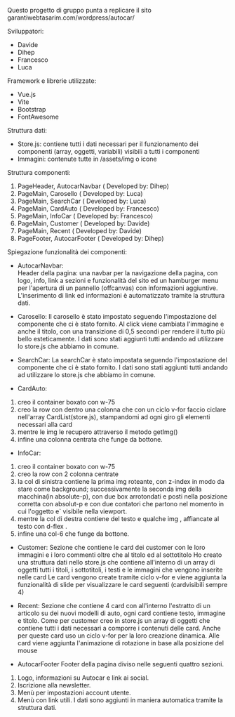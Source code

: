 

Questo progetto di gruppo punta a replicare il sito garantiwebtasarim.com/wordpress/autocar/

Sviluppatori: 
- Davide
- Dihep
- Francesco
- Luca

Framework e librerie utilizzate: 
- Vue.js
- Vite
- Bootstrap
- FontAwesome

Struttura dati: 
- Store.js: contiene tutti i dati necessari per il funzionamento dei componenti (array, oggetti, variabili) visibili a tutti i componenti 
- Immagini: contenute tutte in /assets/img o icone

Struttura componenti: 
1) PageHeader, AutocarNavbar ( Developed by: Dihep)
2) PageMain, Carosello ( Developed by: Luca) 
3) PageMain, SearchCar ( Developed by: Luca) 
4) PageMain, CardAuto ( Developed by: Francesco) 
5) PageMain, InfoCar ( Developed by: Francesco) 
6) PageMain, Customer ( Developed by: Davide) 
7) PageMain, Recent ( Developed by: Davide)
8) PageFooter, AutocarFooter ( Developed by: Dihep)

<!------------------------------------>
Spiegazione funzionalità dei componenti:

- AutocarNavbar:  
Header della pagina: una navbar per la navigazione della pagina, con logo, info, link a sezioni e funzionalità del sito ed un hamburger menu per l'apertura di un pannello (offcanvas) con informazioni aggiuntive. L'inserimento di link ed informazioni è automatizzato tramite la struttura dati.

- Carosello:
Il carosello è stato impostato seguendo l'impostazione del componente che ci è stato fornito.
Al click viene cambiata l'immagine e anche il titolo, con una transizione di 0,5 secondi per rendere il tutto più bello esteticamente.
I dati sono stati aggiunti tutti andando ad utilizzare lo store.js che abbiamo in comune.

- SearchCar:
La searchCar è stato impostata seguendo l'impostazione del componente che ci è stato fornito.
I dati sono stati aggiunti tutti andando ad utilizzare lo store.js che abbiamo in comune.

- CardAuto:
1. creo il container boxato con w-75
2. creo la row con dentro una colonna che con un ciclo v-for faccio ciclare nell'array CardList(store.js), stampandomi ad ogni giro gli elementi necessari alla card
3. mentre le img le recupero attraverso il metodo getImg()
4. infine una colonna centrata che funge da bottone.

- InfoCar:
1. creo il container boxato con w-75
2. creo la row con 2 colonna centrate
3. la col di sinistra contiene la prima img roteante, con z-index in modo da stare come background; successivamente la seconda img della macchina(in absolute-p), con due box arrotondati e posti nella posizione corretta con absolut-p e con due contatori che partono nel momento in cui l'oggetto e` visibile nella viewport.
4. mentre la col di destra contiene del testo e qualche img , affiancate al testo con d-flex .
5. infine una col-6 che funge da bottone.

- Customer:
Sezione che contiene le card dei customer con le loro immagini e i loro commenti oltre che al titolo ed al sottotitolo
Ho creato una struttura dati nello store.js che contiene all'interno di un array di oggetti tutti i titoli, i sottotitoli, i testi e le immagini che vengono inserite nelle card
Le card vengono create tramite ciclo v-for e viene aggiunta la funzionalità di slide per visualizzare le card seguenti (cardvisibili sempre 4)

- Recent:
Sezione che contiene 4 card con all'interno l'estratto di un articolo su dei nuovi modelli di auto, ogni card contiene testo,   immagine e titolo. Come per customer creo in store.js un array di oggetti che contiene tutti i dati necessari a comporre i contenuti  delle card. Anche per queste card uso un ciclo v-for per la loro creazione dinamica. Alle card viene aggiunta l'animazione di    rotazione in base alla posizione del mouse

- AutocarFooter
Footer della pagina diviso nelle seguenti quattro sezioni.
1) Logo, informazioni su Autocar e link ai social.
2) Iscrizione alla newsletter.
3) Menù per impostazioni account utente.
4) Menù con link utili.
I dati sono aggiunti in maniera automatica tramite la struttura dati.
